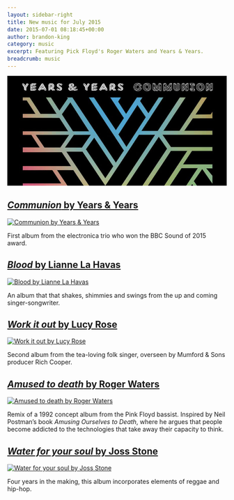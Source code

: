 ```yaml
---
layout: sidebar-right
title: New music for July 2015
date: 2015-07-01 08:18:45+00:00
author: brandon-king
category: music
excerpt: Featuring Pick Floyd's Roger Waters and Years & Years.
breadcrumb: music
---
```

![Communion by Years & Years](/images/featured/featured-communion.jpg)

## [<cite>Communion</cite> by Years & Years](https://suffolk.spydus.co.uk/cgi-bin/spydus.exe/ENQ/OPAC/BIBENQ/33349438?QRY=CTIBIB%3C%20IRN(15584039)&QRYTEXT=Communion%20%5Bsound%20recording%5D)

[![Communion by Years & Years](http://suffolklibraries.co.uk/wp-content/uploads/2015/06/communion.jpg)](https://suffolk.spydus.co.uk/cgi-bin/spydus.exe/ENQ/OPAC/BIBENQ/33349438?QRY=CTIBIB%3C%20IRN(15584039)&QRYTEXT=Communion%20%5Bsound%20recording%5D)

First album from the electronica trio who won the BBC Sound of 2015 award.

## [<cite>Blood</cite> by Lianne La Havas](https://suffolk.spydus.co.uk/cgi-bin/spydus.exe/ENQ/OPAC/BIBENQ/33357133?QRY=CTIBIB%3C%20IRN(12493301)&QRYTEXT=Blood%20%5Bsound%20recording%5D)

[![Blood by Lianne La Havas](http://suffolklibraries.co.uk/wp-content/uploads/2015/06/bloodlianne.jpg)](https://suffolk.spydus.co.uk/cgi-bin/spydus.exe/ENQ/OPAC/BIBENQ/33357133?QRY=CTIBIB%3C%20IRN(12493301)&QRYTEXT=Blood%20%5Bsound%20recording%5D)

An album that that shakes, shimmies and swings from the up and coming singer-songwriter.

## [<cite>Work it out</cite> by Lucy Rose](https://suffolk.spydus.co.uk/cgi-bin/spydus.exe/ENQ/OPAC/BIBENQ/33359512?QRY=CTIBIB%3C%20IRN(34562807)&QRYTEXT=Work%20it%20out%20%5Bsound%20recording%5D)

[![Work it out by Lucy Rose](http://suffolklibraries.co.uk/wp-content/uploads/2015/06/workitout.jpg)](https://suffolk.spydus.co.uk/cgi-bin/spydus.exe/ENQ/OPAC/BIBENQ/33359512?QRY=CTIBIB%3C%20IRN(34562807)&QRYTEXT=Work%20it%20out%20%5Bsound%20recording%5D)

Second album from the tea-loving folk singer, overseen by Mumford & Sons producer Rich Cooper.

## [<cite>Amused to death</cite> by Roger Waters](https://suffolk.spydus.co.uk/cgi-bin/spydus.exe/ENQ/OPAC/BIBENQ/33360995?QRY=CTIBIB%3C%20IRN(50192234)&QRYTEXT=Amused%20to%20death%20%5Bsound%20recording%5D)

[![Amused to death by Roger Waters](http://suffolklibraries.co.uk/wp-content/uploads/2015/06/amusedtodeath.jpg)](https://suffolk.spydus.co.uk/cgi-bin/spydus.exe/ENQ/OPAC/BIBENQ/33360995?QRY=CTIBIB%3C%20IRN(50192234)&QRYTEXT=Amused%20to%20death%20%5Bsound%20recording%5D)

Remix of a 1992 concept album from the Pink Floyd bassist. Inspired by Neil Postman&#8217;s book <cite>Amusing Ourselves to Death</cite>, where he argues that people become addicted to the technologies that take away their capacity to think.

## [<cite>Water for your soul</cite> by Joss Stone](https://suffolk.spydus.co.uk/cgi-bin/spydus.exe/ENQ/OPAC/BIBENQ/33363959?QRY=CTIBIB%3C%20IRN(52484750)&QRYTEXT=Water%20for%20your%20soul%20%5Bsound%20recording%5D)

[![Water for your soul by Joss Stone](http://suffolklibraries.co.uk/wp-content/uploads/2015/06/waterforyoursoul.jpg)](https://suffolk.spydus.co.uk/cgi-bin/spydus.exe/ENQ/OPAC/BIBENQ/33363959?QRY=CTIBIB%3C%20IRN(52484750)&QRYTEXT=Water%20for%20your%20soul%20%5Bsound%20recording%5D)

Four years in the making, this album incorporates elements of reggae and hip-hop.
